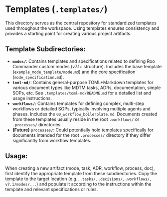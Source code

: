 # Templates (`.templates/`)

This directory serves as the central repository for standardized templates used throughout the workspace. Using templates ensures consistency and provides a starting point for creating various project artifacts.

## Template Subdirectories:

*   **`modes/`**: Contains templates and specifications related to defining Roo Commander custom modes (v7.1+ structure). Includes the base template (`example_mode_template/mode.md`) and the core specification (`mode_specification.md`).
*   **`toml-md/`**: Contains general-purpose TOML+Markdown templates for various document types like MDTM tasks, ADRs, documentation, simple SOPs, etc. See `.templates/toml-md/README.md` for a detailed list and usage instructions.
*   **`workflows/`**: Contains templates for defining complex, multi-step workflows or detailed SOPs, typically involving multiple agents and phases. Includes the `00_workflow_boilerplate.md`. Documents created from these templates usually reside in the root `.workflows/` or `.processes/` directories.
*   **(Future)** `processes/`: Could potentially hold templates specifically for documents intended for the root `.processes/` directory if they differ significantly from workflow templates.

## Usage:

When creating a new artifact (mode, task, ADR, workflow, process, doc), first identify the appropriate template from these subdirectories. Copy the template to the target location (e.g., `.tasks/`, `.decisions/`, `.workflows/`, `v7.1/modes/...`) and populate it according to the instructions within the template and relevant specifications or rules.
